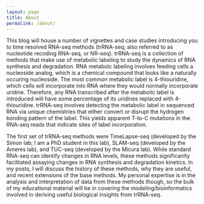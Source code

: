 ```yaml
---
layout: page
title: About
permalink: /about/
---
```


This blog will house a number of vignettes and case studies introducing you to time resolved RNA-seq methods (trRNA-seq; also referred to as nucleotide recoding RNA-seq, or NR-seq). trRNA-seq is a collection of methods that make use of metabolic labeling to study the dynamics of RNA synthesis and degradation. RNA metabolc labeling involves feeding cells a nucleoside analog, which is a chemical compound that looks like a naturally occuring nucleoside. The most common metabolic label is 4-thiouridine, which cells will incorporate into RNA where they would normally incorporate uridine. Therefore, any RNA transcribed after the metabolic label is introduced will have some percentage of its uridines replaced with 4-thiouridine. trRNA-seq involves detecting the metabolic label in sequenced RNA via unique chemistries that either convert or disrupt the hydrogen bonding pattern of the label. This yields apparent T-to-C mutations in the RNA-seq reads that indicate sites of label incorporation. 

The first set of trRNA-seq methods were TimeLapse-seq (developed by the Simon lab; I am a PhD student in this lab), SLAM-seq (developed by the Ameres lab), and TUC-seq (developed by the Micura lab). While standard RNA-seq can identify changes in RNA levels, these methods significanlty facilitated assaying changes in RNA synthesis and degradation kinetics. In my posts, I will discuss the history of these methods, why they are useful, and recent extensions of the base methods. My personal expertise is in the analysis and interpretation of data from these methods though, so the bulk of my educational material will be in covering the modeling/bioinformatics involved in deriving useful biological insights from trRNA-seq.

